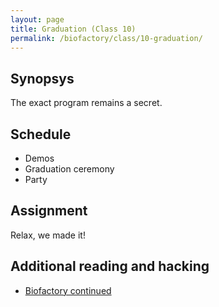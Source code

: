 ```yaml
---
layout: page
title: Graduation (Class 10)
permalink: /biofactory/class/10-graduation/
---
```


## Synopsys

The exact program remains a secret.

## Schedule

* Demos
* Graduation ceremony
* Party

## Assignment

Relax, we made it!

## Additional reading and hacking

* [Biofactory continued](/biofactory/continued/)
